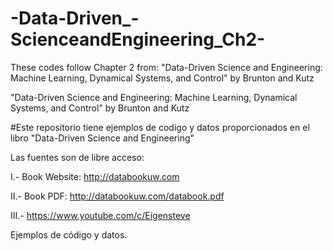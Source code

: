 # -Data-Driven_-ScienceandEngineering_Ch2-
These codes follow Chapter 2 from: "Data-Driven Science and Engineering: Machine Learning, Dynamical Systems, and Control"  by Brunton and Kutz


"Data-Driven Science and Engineering: Machine Learning, Dynamical Systems, and Control" by Brunton and Kutz

#Este repositorio tiene ejemplos de codigo y datos proporcionados en el libro "Data-Driven Science and Engineering"

Las fuentes son de libre acceso:

I.- Book Website: http://databookuw.com

II.- Book PDF: http://databookuw.com/databook.pdf

III.- https://www.youtube.com/c/Eigensteve

Ejemplos de código y datos.

